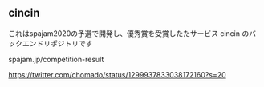 ## cincin

これはspajam2020の予選で開発し、優秀賞を受賞したたサービス cincin のバックエンドリポジトリです

spajam.jp/competition-result

https://twitter.com/chomado/status/1299937833038172160?s=20
